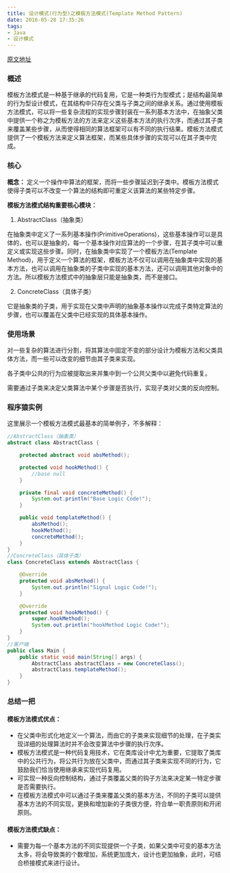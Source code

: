 ```yaml
---
title: 设计模式(行为型)之模板方法模式(Template Method Pattern)
date: 2016-05-28 17:35:26
tags:
- Java
- 设计模式
---
```


[原文地址](http://blog.csdn.net/yanbober)

### 概述

模板方法模式是一种基于继承的代码复用，它是一种类行为型模式；是结构最简单的行为型设计模式，在其结构中只存在父类与子类之间的继承关系。通过使用模板方法模式，可以将一些复杂流程的实现步骤封装在一系列基本方法中，在抽象父类中提供一个称之为模板方法的方法来定义这些基本方法的执行次序，而通过其子类来覆盖某些步骤，从而使得相同的算法框架可以有不同的执行结果。模板方法模式提供了一个模板方法来定义算法框架，而某些具体步骤的实现可以在其子类中完成。

<!--more-->

### 核心

**概念：** 定义一个操作中算法的框架，而将一些步骤延迟到子类中。模板方法模式使得子类可以不改变一个算法的结构即可重定义该算法的某些特定步骤。

**模板方法模式结构重要核心模块：**

1. AbstractClass（抽象类）

  在抽象类中定义了一系列基本操作(PrimitiveOperations)，这些基本操作可以是具体的，也可以是抽象的，每一个基本操作对应算法的一个步骤，在其子类中可以重定义或实现这些步骤。同时，在抽象类中实现了一个模板方法(Template Method)，用于定义一个算法的框架，模板方法不仅可以调用在抽象类中实现的基本方法，也可以调用在抽象类的子类中实现的基本方法，还可以调用其他对象中的方法。所以模板方法模式中的抽象层只能是抽象类，而不是接口。

2. ConcreteClass（具体子类）

  它是抽象类的子类，用于实现在父类中声明的抽象基本操作以完成子类特定算法的步骤，也可以覆盖在父类中已经实现的具体基本操作。

### 使用场景

对一些复杂的算法进行分割，将其算法中固定不变的部分设计为模板方法和父类具体方法，而一些可以改变的细节由其子类来实现。

各子类中公共的行为应被提取出来并集中到一个公共父类中以避免代码重复。

需要通过子类来决定父类算法中某个步骤是否执行，实现子类对父类的反向控制。

### 程序猿实例

这里展示一个模板方法模式最基本的简单例子，不多解释：

```Java
//AbstractClass（抽象类）
abstract class AbstractClass {

    protected abstract void absMethod();

    protected void hookMethod() {
        //base null
    }

    private final void concreteMethod() {
        System.out.println("Base Logic Code!");
    }

    public void templateMethod() {
        absMethod();
        hookMethod();
        concreteMethod();
    }
}
//ConcreteClass（具体子类）
class ConcreteClass extends AbstractClass {

    @Override
    protected void absMethod() {
        System.out.println("Signal Logic Code!");
    }

    @Override
    protected void hookMethod() {
        super.hookMethod();
        System.out.println("hookMethod Logic Code!");
    }
}
//客户端
public class Main {
    public static void main(String[] args) {
        AbstractClass abstractClass = new ConcreteClass();
        abstractClass.templateMethod();
    }
}
```

### 总结一把

#### 模板方法模式优点：

- 在父类中形式化地定义一个算法，而由它的子类来实现细节的处理，在子类实现详细的处理算法时并不会改变算法中步骤的执行次序。
- 模板方法模式是一种代码复用技术，它在类库设计中尤为重要，它提取了类库中的公共行为，将公共行为放在父类中，而通过其子类来实现不同的行为，它鼓励我们恰当使用继承来实现代码复用。
- 可实现一种反向控制结构，通过子类覆盖父类的钩子方法来决定某一特定步骤是否需要执行。
- 在模板方法模式中可以通过子类来覆盖父类的基本方法，不同的子类可以提供基本方法的不同实现，更换和增加新的子类很方便，符合单一职责原则和开闭原则。

#### 模板方法模式缺点：

- 需要为每一个基本方法的不同实现提供一个子类，如果父类中可变的基本方法太多，将会导致类的个数增加，系统更加庞大，设计也更加抽象，此时，可结合桥接模式来进行设计。
